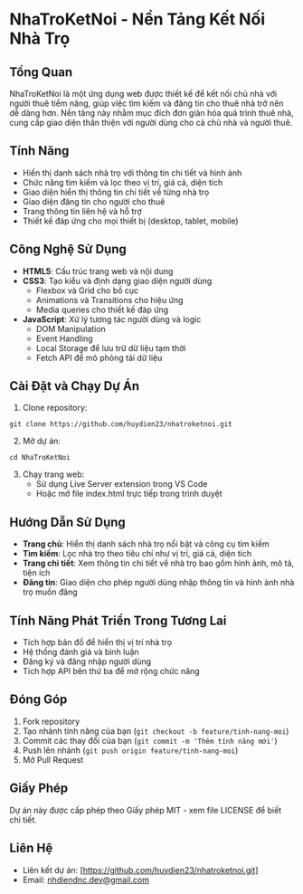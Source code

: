 # NhaTroKetNoi - Nền Tảng Kết Nối Nhà Trọ

## Tổng Quan
NhaTroKetNoi là một ứng dụng web được thiết kế để kết nối chủ nhà với người thuê tiềm năng, giúp việc tìm kiếm và đăng tin cho thuê nhà trở nên dễ dàng hơn. Nền tảng này nhằm mục đích đơn giản hóa quá trình thuê nhà, cung cấp giao diện thân thiện với người dùng cho cả chủ nhà và người thuê.

## Tính Năng
- Hiển thị danh sách nhà trọ với thông tin chi tiết và hình ảnh
- Chức năng tìm kiếm và lọc theo vị trí, giá cả, diện tích
- Giao diện hiển thị thông tin chi tiết về từng nhà trọ
- Giao diện đăng tin cho người cho thuê
- Trang thông tin liên hệ và hỗ trợ
- Thiết kế đáp ứng cho mọi thiết bị (desktop, tablet, mobile)

## Công Nghệ Sử Dụng
- **HTML5**: Cấu trúc trang web và nội dung
- **CSS3**: Tạo kiểu và định dạng giao diện người dùng
  - Flexbox và Grid cho bố cục
  - Animations và Transitions cho hiệu ứng
  - Media queries cho thiết kế đáp ứng
- **JavaScript**: Xử lý tương tác người dùng và logic
  - DOM Manipulation
  - Event Handling
  - Local Storage để lưu trữ dữ liệu tạm thời
  - Fetch API để mô phỏng tải dữ liệu

## Cài Đặt và Chạy Dự Án
1. Clone repository:
```
git clone https://github.com/huydien23/nhatroketnoi.git
```

2. Mở dự án:  
```
cd NhaTroKetNoi
```

3. Chạy trang web:
   - Sử dụng Live Server extension trong VS Code
   - Hoặc mở file index.html trực tiếp trong trình duyệt
## Hướng Dẫn Sử Dụng
- **Trang chủ**: Hiển thị danh sách nhà trọ nổi bật và công cụ tìm kiếm
- **Tìm kiếm**: Lọc nhà trọ theo tiêu chí như vị trí, giá cả, diện tích
- **Trang chi tiết**: Xem thông tin chi tiết về nhà trọ bao gồm hình ảnh, mô tả, tiện ích
- **Đăng tin**: Giao diện cho phép người dùng nhập thông tin và hình ảnh nhà trọ muốn đăng

## Tính Năng Phát Triển Trong Tương Lai
- Tích hợp bản đồ để hiển thị vị trí nhà trọ
- Hệ thống đánh giá và bình luận
- Đăng ký và đăng nhập người dùng
- Tích hợp API bên thứ ba để mở rộng chức năng

## Đóng Góp
1. Fork repository
2. Tạo nhánh tính năng của bạn (`git checkout -b feature/tinh-nang-moi`)
3. Commit các thay đổi của bạn (`git commit -m 'Thêm tính năng mới'`)
4. Push lên nhánh (`git push origin feature/tinh-nang-moi`)
5. Mở Pull Request

## Giấy Phép
Dự án này được cấp phép theo Giấy phép MIT - xem file LICENSE để biết chi tiết.

## Liên Hệ
- Liên kết dự án: [https://github.com/huydien23/nhatroketnoi.git]
- Email: nhdiendnc.dev@gmail.com
